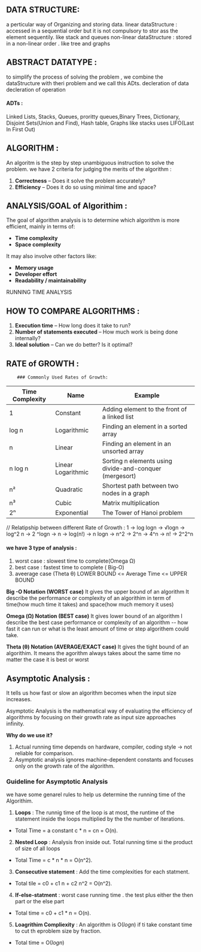 ## DATA STRUCTURE: 
a perticular way of Organizing and storing data.
linear dataStructure : accessed in a sequential order but it is not compulsory to stor ass the element sequentily. like stack and queues
non-linear dataStructure : stored in a non-linear order . like tree and graphs

## ABSTRACT DATATYPE :
 to simplify the process of solving the problem , we combine the dataStructure with theri problem and  we call this ADts. 
decleration of data 
decleration of operation
#### ADTs : 
Linked Lists, Stacks, Queues, proritty queues,Binary Trees, Dictionary, Disjoint Sets(Union and Find), Hash table, Graphs
like stacks uses LIFO(Last In First Out) 

## ALGORITHM : 
An algoritm is the step by step unambiguous instruction to solve the problem.
we have 2 criteria for judging the merits of the algorithm :
1. **Correctness** – Does it solve the problem accurately?
2. **Efficiency** – Does it do so using minimal time and space?

## ANALYSIS/GOAL  of Algorithim : 
The goal of algorithm analysis is to determine which algorithm is more efficient, mainly in terms of:
 - **Time complexity**
 - **Space complexity**

It may also involve other factors like:

- **Memory usage**
- **Developer effort**
- **Readability / maintainability**

RUNNING TIME ANALYSIS 

## HOW TO COMPARE ALGORITHMS : 
1. **Execution time** – How long does it take to run?
2. **Number of statements executed** – How much work is being done internally?
3. **Ideal solution** – Can we do better? Is it optimal?
## RATE of GROWTH :
        ### Commonly Used Rates of Growth:

| Time Complexity | Name                | Example                                                 |
|-----------------|---------------------|---------------------------------------------------------|
| 1               | Constant            | Adding element to the front of a linked list            |
| log n           | Logarithmic         | Finding an element in a sorted array                    |
| n               | Linear              | Finding an element in an unsorted array                 |
| n log n         | Linear Logarithmic  | Sorting n elements using divide-and-conquer (mergesort) |
| n²              | Quadratic           | Shortest path between two nodes in a graph              |
| n³              | Cubic               | Matrix multiplication                                   |
| 2ⁿ              | Exponential         | The Tower of Hanoi problem                              |

// Relatipship between different Rate of Growth :
        1 -> log logn -> √logn -> log^2 n -> 2 ^logn -> n -> log(n!) -> n logn -> n^2 -> 2^n -> 4^n -> n! -> 2^2^n


#### we have 3 type of analysis :
 1. worst case : slowest time to complete(Omega Ω)
 2. best case : fastest time to complete ( Big-O)
 3. aveerage case                       (Theta θ)
                LOWER BOUND <= Average Time <= UPPER BOUND

**Big -O  Notation (WORST case)**
It gives the upper bound of an algorithm
It describe the performance or complexity of an algorithim in term of time(how much time it takes) and space(how much memory it uses)

**Omega (Ω)  Notation (BEST case)**
It gives lower bound of an algorithm
I describe the best case performance or complexity of an algorithm -- how fast it can run or what is the least amount of time or step algorithem could take.

**Theta (θ) Notation (AVERAGE/EXACT case)**
It gives the tight bound of an algorithim.
It means the agorithm always takes about the same time no matter the case it is best or worst 

## Asymptotic Analysis :
It tells us how fast or slow an algorithm becomes when the input size increases.

Asymptotic Analysis is the mathematical way of evaluating the efficiency of algorithms by focusing on their growth rate as input size approaches infinity.

**Why do we use it?**
1. Actual running time depends on hardware, compiler, coding style → not reliable for comparison.
2. Asymptotic analysis ignores machine-dependent constants and focuses only on the growth rate of the algorithm.

### Guideline for Asymptotic Analysis 
we have some genarel rules to help us determine the running time of the Algorithim.

1. **Loops** : The runnig time of the loop is at most, the runtime of the statement inside the loops multiplied by the the number of iterations.
 -  Total Time = a constant c * n = cn = O(n).
2. **Nested Loop** : Analysis fron inside out. Total running time si the product of size of all loops 
 - Total Time = c * n * n = O(n^2).
3. **Consecutive statement** : Add the time complexities for each statment.
 - Total tile =  c0 + c1 n + c2 n^2 = O(n^2).
4. **If-else-statment** : worst case running time . the test plus either  the then part or the else part
 -  Total time = c0 + c1 * n = O(n).
5. **Loagrithim Compliexity** : An algorithm is  O(*logn*) if ti take constant time to cut th eproblem size by fraction.
 - Total time = O(*logn*)
